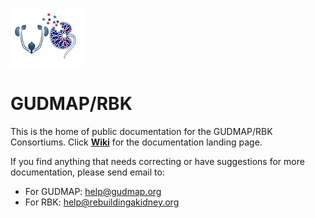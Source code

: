 ![Combined logo for RBK and GUDMAP](wiki_images/gudmap-rbk-github-icon.png)

# GUDMAP/RBK
This is the home of public documentation for the GUDMAP/RBK Consortiums. Click [**Wiki**](https://github.com/informatics-isi-edu/gudmap-rbk/wiki) for 
the documentation landing page. 

If you find anything that needs correcting or have suggestions for more documentation, please send email to:
- For GUDMAP: help@gudmap.org
- For RBK: help@rebuildingakidney.org

